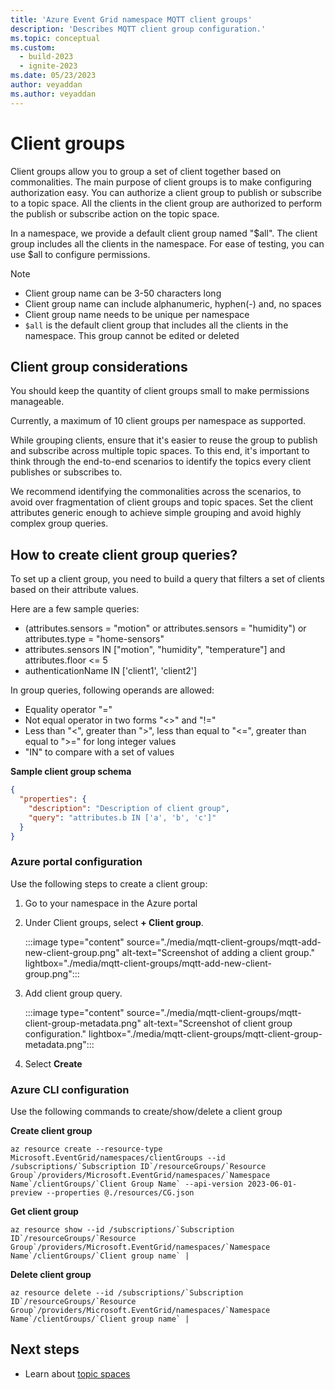 ```yaml
---
title: 'Azure Event Grid namespace MQTT client groups'
description: 'Describes MQTT client group configuration.'
ms.topic: conceptual
ms.custom:
  - build-2023
  - ignite-2023
ms.date: 05/23/2023
author: veyaddan
ms.author: veyaddan
---
```


# Client groups
Client groups allow you to group a set of client together based on commonalities.  The main purpose of client groups is to make configuring authorization easy.  You can authorize a client group to publish or subscribe to a topic space.  All the clients in the client group are authorized to perform the publish or subscribe action on the topic space.



In a namespace, we provide a default client group named "$all".  The client group includes all the clients in the namespace.  For ease of testing, you can use $all to configure permissions.

> [!NOTE]
> - Client group name can be 3-50 characters long
> - Client group name can include alphanumeric, hyphen(-) and, no spaces
> - Client group name needs to be unique per namespace
> - `$all` is the default client group that includes all the clients in the namespace. This group cannot be edited or deleted

## Client group considerations

You should keep the quantity of client groups small to make permissions manageable.

Currently, a maximum of 10 client groups per namespace as supported.

While grouping clients, ensure that it's easier to reuse the group to publish and subscribe across multiple topic spaces.  To this end, it's important to think through the end-to-end scenarios to identify the topics every client publishes or subscribes to.  

We recommend identifying the commonalities across the scenarios, to avoid over fragmentation of client groups and topic spaces.  Set the client attributes generic enough to achieve simple grouping and avoid highly complex group queries.

## How to create client group queries?

To set up a client group, you need to build a query that filters a set of clients based on their attribute values.

Here are a few sample queries:
- (attributes.sensors = "motion" or attributes.sensors = "humidity") or attributes.type = "home-sensors"
- attributes.sensors IN ["motion", "humidity", "temperature"] and attributes.floor <= 5
- authenticationName IN ['client1', 'client2']

In group queries, following operands are allowed:
- Equality operator "="
- Not equal operator in two forms "<>" and "!="
- Less than "<", greater than ">", less than equal to "<=", greater than equal to ">=" for long integer values
- "IN" to compare with a set of values

**Sample client group schema**

```json
{
  "properties": {
    "description": "Description of client group",
    "query": "attributes.b IN ['a', 'b', 'c']"
  }
}
```

### Azure portal configuration
Use the following steps to create a client group:

1. Go to your namespace in the Azure portal
2. Under Client groups, select **+ Client group**.

    :::image type="content" source="./media/mqtt-client-groups/mqtt-add-new-client-group.png" alt-text="Screenshot of adding a client group." lightbox="./media/mqtt-client-groups/mqtt-add-new-client-group.png":::
1. Add client group query.

    :::image type="content" source="./media/mqtt-client-groups/mqtt-client-group-metadata.png" alt-text="Screenshot of client group configuration." lightbox="./media/mqtt-client-groups/mqtt-client-group-metadata.png":::
4. Select **Create**

### Azure CLI configuration
Use the following commands to create/show/delete a client group

**Create client group**
```azurecli-interactive
az resource create --resource-type Microsoft.EventGrid/namespaces/clientGroups --id /subscriptions/`Subscription ID`/resourceGroups/`Resource Group`/providers/Microsoft.EventGrid/namespaces/`Namespace Name`/clientGroups/`Client Group Name` --api-version 2023-06-01-preview --properties @./resources/CG.json
```

**Get client group**
```azurecli-interactive
az resource show --id /subscriptions/`Subscription ID`/resourceGroups/`Resource Group`/providers/Microsoft.EventGrid/namespaces/`Namespace Name`/clientGroups/`Client group name` |
```

**Delete client group**
```azurecli-interactive
az resource delete --id /subscriptions/`Subscription ID`/resourceGroups/`Resource Group`/providers/Microsoft.EventGrid/namespaces/`Namespace Name`/clientGroups/`Client group name` |
```

## Next steps
- Learn about [topic spaces](mqtt-topic-spaces.md)
